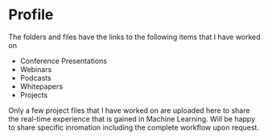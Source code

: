 # Profile

The folders and files have the links to the following items that I have worked on 

* Conference Presentations
* Webinars
* Podcasts
* Whitepapers
* Projects

Only a few project files that I have worked on are uploaded here to share the real-time experience that is gained in Machine Learning. Will be happy to share specific inromation including the complete workflow upon request.




